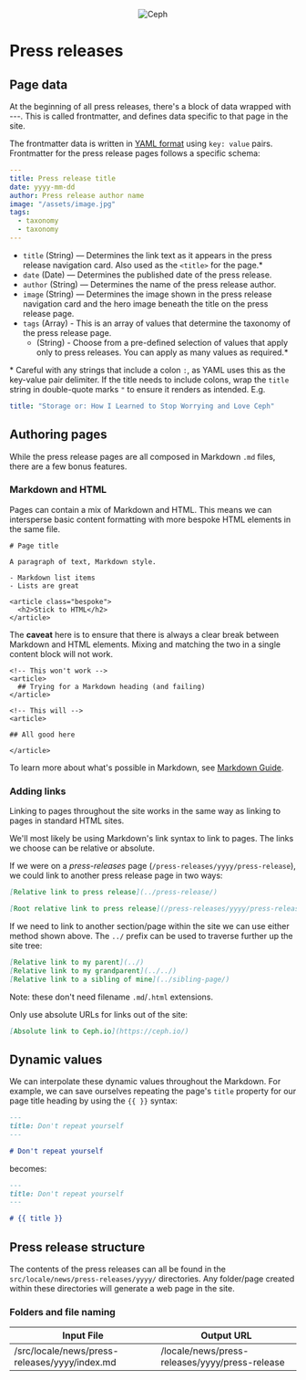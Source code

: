 <p align="center"><img src="https://i2.wp.com/ceph.io/wp-content/uploads/2016/07/Ceph_Logo_Standard_RGB_120411_fa.png?resize=322%2C148&ssl=1" alt="Ceph" /></p>

# Press releases

## Page data

At the beginning of all press releases, there's a block of data wrapped with ---. This is called frontmatter, and defines data specific to that page in the site.

The frontmatter data is written in [YAML format](https://yaml.org/) using `key: value` pairs. Frontmatter for the press release pages follows a specific schema:

```yaml
---
title: Press release title
date: yyyy-mm-dd
author: Press release author name
image: "/assets/image.jpg"
tags:
  - taxonomy
  - taxonomy
---

```

- `title` (String) — Determines the link text as it appears in the press release navigation card. Also used as the `<title>` for the page.\*
- `date` (Date) — Determines the published date of the press release.
- `author` (String) — Determines the name of the press release author.
- `image` (String) — Determines the image shown in the press release navigation card and the hero image beneath the title on the press release page.
- `tags` (Array) - This is an array of values that determine the taxonomy of the press release page.
  - (String) - Choose from a pre-defined selection of values that apply only to press releases. You can apply as many values as required.\*

\* Careful with any strings that include a colon `:`, as YAML uses this as the key-value pair delimiter. If the title needs to include colons, wrap the `title` string in double-quote marks `"` to ensure it renders as intended. E.g.

```yaml
title: "Storage or: How I Learned to Stop Worrying and Love Ceph"
```

## Authoring pages

While the press release pages are all composed in Markdown `.md` files, there are a few bonus features.

### Markdown and HTML

Pages can contain a mix of Markdown and HTML. This means we can intersperse basic content formatting with more bespoke HTML elements in the same file.

```
# Page title

A paragraph of text, Markdown style.

- Markdown list items
- Lists are great

<article class="bespoke">
  <h2>Stick to HTML</h2>
</article>
```

The **caveat** here is to ensure that there is always a clear break between Markdown and HTML elements. Mixing and matching the two in a single content block will not work.

```
<!-- This won't work -->
<article>
  ## Trying for a Markdown heading (and failing)
</article>

<!-- This will -->
<article>

## All good here

</article>
```

To learn more about what's possible in Markdown, see [Markdown Guide](https://www.markdownguide.org).

### Adding links

Linking to pages throughout the site works in the same way as linking to pages in standard HTML sites.

We'll most likely be using Markdown's link syntax to link to pages. The links we choose can be relative or absolute.

If we were on a _press-releases_ page (`/press-releases/yyyy/press-release`), we could link to another press release page in two ways:

```md
[Relative link to press release](../press-release/)

[Root relative link to press release](/press-releases/yyyy/press-release/)
```

If we need to link to another section/page within the site we can use either method shown above. The `../` prefix can be used to traverse further up the site tree:

```md
[Relative link to my parent](../)
[Relative link to my grandparent](../../)
[Relative link to a sibling of mine](../sibling-page/)
```

Note: these don't need filename `.md`/`.html` extensions.

Only use absolute URLs for links out of the site:

```md
[Absolute link to Ceph.io](https://ceph.io/)
```

## Dynamic values

We can interpolate these dynamic values throughout the Markdown. For example, we can save ourselves repeating the page's `title` property for our page title heading by using the `{{ }}` syntax:

```md
---
title: Don't repeat yourself
---

# Don't repeat yourself
```

becomes:

```md
---
title: Don't repeat yourself
---

# {{ title }}
```

## Press release structure

The contents of the press releases can all be found in the `src/locale/news/press-releases/yyyy/` directories. Any folder/page created within these directories will generate a web page in the site.

### Folders and file naming

| Input File                                    | Output URL                                     |
| --------------------------------------------- | ---------------------------------------------- |
| /src/locale/news/press-releases/yyyy/index.md | /locale/news/press-releases/yyyy/press-release |

